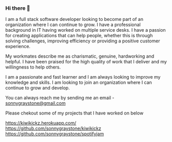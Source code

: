 ### Hi there 👋

I am a full stack software developer looking to become part of an organization where I can continue to grow. I have a professional background in IT having worked on multiple service desks. I have a passion for creating applications that can help people, whether this is through solving challenges, improving efficiency or providing a positive customer experience.

My workmates describe me as charismatic, genuine, hardworking and helpful. I have been praised for the high quality of work that I deliver and my willingness to help others.

I am a passionate and fast learner and I am always looking to improve my knowledge and skills. I am looking to join an organization where I can continue to grow and develop.

You can always reach me by sending me an email - sonnygraystone@gmail.com

Please chekout some of my projects that I have worked on below

https://kiwikickz.herokuapp.com/
<br />
https://github.com/sonnygraystone/kiwikickz
<br />
https://github.com/sonnygraystone/spotifyjam
